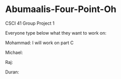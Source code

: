 # Abumaalis-Four-Point-Oh
CSCI 41 Group Project 1

Everyone type below what they want to work on:

Mohammad:
I will work on part C

Michael:


Raj:


Duran:
